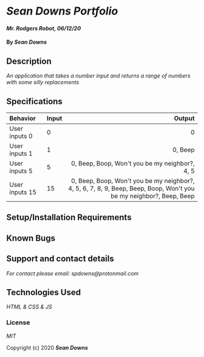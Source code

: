 
# _Sean Downs Portfolio_

  

#### _Mr. Rodgers Robot, 06/12/20_

  

#### By _Sean Downs_

  

## Description

  

_An application that takes a number input and returns a range of numbers with some silly replacements_

## Specifications

| Behavior    | Input | Output |
| :---------- | ----- | -----: |
| User inputs 0 | 0 | 0 |
| User inputs 1 | 1 | 0, Beep |
| User inputs 5 | 5 | 0, Beep, Boop, Won't you be my neighbor?, 4, 5
| User inputs 15 | 15 | 0, Beep, Boop, Won't you be my neighbor?, 4, 5, 6, 7, 8, 9, Beep, Beep, Boop, Won't you be my neighbor?, Beep, Beep

## Setup/Installation Requirements

  

## Known Bugs

  

## Support and contact details

_For contact please email: spdowns@protonmail.com_

  

## Technologies Used

_HTML & CSS & JS_

  

### License

_MIT_

  

Copyright (c) 2020 **_Sean Downs_**